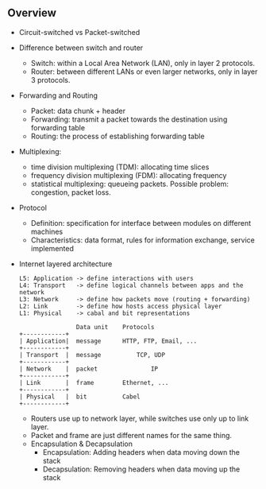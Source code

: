 ## Overview

- Circuit-switched vs Packet-switched

- Difference between switch and router
    - Switch: within a Local Area Network (LAN), only in layer 2 protocols.
    - Router: between different LANs or even larger networks, only in layer 3 protocols. 

- Forwarding and Routing

    - Packet: data chunk + header
    - Forwarding: transmit a packet towards the destination using forwarding table
    - Routing: the process of establishing forwarding table

- Multiplexing: 

    - time division multiplexing (TDM): allocating time slices
    - frequency division multiplexing (FDM): allocating frequency
    - statistical multiplexing: queueing packets. Possible problem: congestion, packet loss.

- Protocol

    - Definition: specification for interface between modules on different machines
    - Characteristics: data format, rules for information exchange, service implemented

- Internet layered architecture

    ```
    L5: Application -> define interactions with users
    L4: Transport   -> define logical channels between apps and the network
    L3: Network     -> define how packets move (routing + forwarding)
    L2: Link        -> define how hosts access physical layer
    L1: Physical    -> cabal and bit representations
    
                    Data unit    Protocols
    +------------+
    | Application|  message      HTTP, FTP, Email, ...
    +------------+
    | Transport  |  message          TCP, UDP
    +------------+      
    | Network    |  packet               IP
    +------------+
    | Link       |  frame        Ethernet, ...
    +------------+
    | Physical   |  bit          Cabel
    +------------+
    ```

    - Routers use up to network layer, while switches use only up to link layer.
    - Packet and frame are just different names for the same thing.
    - Encapsulation & Decapsulation
      - Encapsulation: Adding headers when data moving down the stack
      - Decapsulation: Removing headers when data moving up the stack

